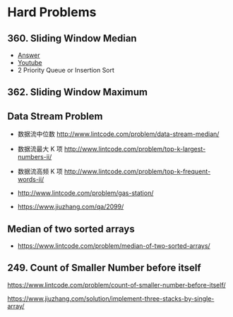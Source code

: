 # Hard Problems
## 360. Sliding Window Median
* [Answer](https://www.lintcode.com/problem/sliding-window-median/)
* [Youtube](https://www.youtube.com/watch?v=kDS6ScZwNnI)
* 2 Priority Queue or Insertion Sort

## 362. Sliding Window Maximum

## Data Stream Problem
* 数据流中位数 http://www.lintcode.com/problem/data-stream-median/
* 数据流最大 K 项 http://www.lintcode.com/problem/top-k-largest-numbers-ii/
* 数据流高频 K 项 http://www.lintcode.com/problem/top-k-frequent-words-ii/

* http://www.lintcode.com/problem/gas-station/
* https://www.jiuzhang.com/qa/2099/

## Median of two sorted arrays
* https://www.lintcode.com/problem/median-of-two-sorted-arrays/

## 249. Count of Smaller Number before itself
https://www.lintcode.com/problem/count-of-smaller-number-before-itself/

https://www.jiuzhang.com/solution/implement-three-stacks-by-single-array/